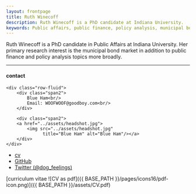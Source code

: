 ```yaml
---
layout: frontpage
title: Ruth Winecoff
description: Ruth Winecoff is a PhD candidate at Indiana University. 
keywords: Public affairs, public finance, policy analysis, municipal bond market.
---
```


Ruth Winecoff is a PhD candidate in Public Affairs at Indiana University. 
Her primary research interest is the municipal bond market in addition to 
public finance and policy analysis topics more broadly. 


---


<div class="container">
<h4><a name="contact"></a>contact</h4>

    <div class="row-fluid">
        <div class="span2">
            Blue Ham<br/>
            Email: WOOFWOOF@goodboy.com<br/>
        </div>

        <div class="span2">
        <a href="../assets/headshot.jpg">
            <img src="../assets/headshot.jpg"
                  title="Blue Ham" alt="Blue Ham"/></a>
        </div>
    </div>
</div>

<div class="navbar">
  <div class="navbar-inner">
      <ul class="nav">
          <li><a href="{{ BASE_PATH }}/assets/CV.pdf">cv</a></li>
          <li><a href="https://github.com/mbcarlos">GitHub</a></li>
          <li><a href="https://twitter.com/dog_feelings">Twitter (@dog_feelings)</a></li>
      </ul>
  </div>
</div>

[curriculum vitae ![CV as pdf]({{ BASE_PATH }}/pages/icons16/pdf-icon.png)]({{ BASE_PATH }}/assets/CV.pdf) <br/>